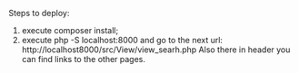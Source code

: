  Steps to deploy:
 1. execute composer install;
 2. execute php -S localhost:8000 and go to the next url: http://localhost8000/src/View/view_searh.php Also there in header you can find links to the other pages.

